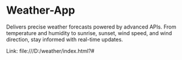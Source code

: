 # Weather-App
Delivers precise weather forecasts powered by advanced APIs. From temperature and humidity to sunrise, sunset, wind speed, and wind direction, stay informed with real-time updates.

Link: file:///D:/weather/index.html?#

